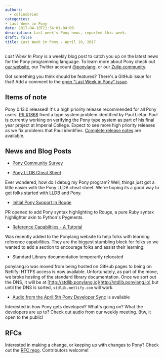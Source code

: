 ```yaml
---
authors:
  - colinobrien
categories:
- Last Week in Pony
date: 2017-04-10T21:34:01-04:00
description: Last week's Pony news, reported this week.
draft: false
title: Last Week in Pony - April 10, 2017
---
```


_Last Week In Pony_ is a weekly blog post to catch you up on the latest news for the Pony programming language. To learn more about Pony check out [our website](https://ponylang.io), our Twitter account [@ponylang](https://twitter.com/ponylang), or our [Zulip community](https://ponylang.zulipchat.com).

Got something you think should be featured? There's a GitHub issue for that! Add a comment to the [open "Last Week in Pony" issue](https://github.com/ponylang/ponylang.github.io/issues?q=is%3Aissue+is%3Aopen+label%3Alast-week-in-pony).
<!-- more -->

## Items of note

Pony 0.13.0 released! It's a high priority release recommended for all Pony users. [PR #1868](https://github.com/ponylang/ponyc/pull/) fixed a type system problem identified by Paul Liétar. Paul is currently working on verifying the Pony type system as part of his final year project at Imperial College. Expect to see more high priority releases as we fix problems that Paul identifies.
[Complete release notes](https://www.ponylang.io/blog/2017/04/0.13.0-released/) are available.

## News and Blog Posts

- [Pony Community Survey](https://docs.google.com/forms/d/e/1FAIpQLScBNr5dPPCVYchRukAm-sFR3wipndVJiua3xHr8CslohVFRlg/viewform?c=0&w=1&usp=send_form)

- [Pony LLDB Cheat Sheet](http://www.ponylang.io/reference/pony-lldb-cheatsheet/)

Ever wondered, how do I debug my Pony program? Well, things just got a little easier with the Pony LLDB cheat sheet. We're hoping its a good way to get folks started with LLDB and Pony.

- [Initial Pony Support In Rouge](https://github.com/jneen/rouge/pull/651)

PR opened to add Pony syntax highlighting to Rouge, a pure Ruby syntax highlighter akin to Python's Pygments.

- [Reference Capabiltiies - A Tutorial](http://www.ponylang.io/learn/#reference-capabilities)

Was recently added to the Ponylang website to help folks with learning reference capabilities. They are the biggest stumbling block for folks so we wanted to add a section to encourage folks and assist their learning:

- Standard Library documentation temporarily relocated

ponylang.io was moved from being hosted on GitHub pages to being on Netlify: HTTPS access is now available. Unfortunately, as part of the move, we broke hosting of the standard library documentation. Once we sort out the DNS, it will be at [http://stdlib.ponylang.io](http://stdlib.ponylang.io) but until the DNS is sorted, `stdlib.netlify.com` will work.

- [Audio from the April 5th Pony Developer Sync](https://sync-recordings.ponylang.io/r/2017_04_05.m4a) is available

Interested in how Pony gets developed? What's going on? What the developers are up to? Check out audio from our weekly meeting. Btw, it open to the public!

## RFCs

Interested in making a change, or keeping up with changes to Pony? Check out the [RFC repo](https://github.com/ponylang/rfcs). Contributors welcome!
